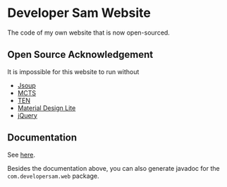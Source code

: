 Developer Sam Website
=====================
The code of my own website that is now open-sourced.

Open Source Acknowledgement
---------------------------
It is impossible for this website to run without 

* [Jsoup](https://jsoup.org/)
* [MCTS](https://github.com/SamChou19815/MCTS)
* [TEN](https://github.com/SamChou19815/TEN-Board-Game)
* [Material Design Lite](https://getmdl.io/)
* [jQuery](https://jquery.com/)

Documentation
-------------
See [here](https://github.com/SamChou19815/Developer-Sam-Website/wiki).

Besides the documentation above, you can also generate javadoc for the 
`com.developersam.web` package.